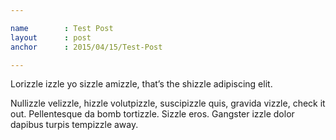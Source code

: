 ```yaml
---

name		: Test Post
layout		: post
anchor		: 2015/04/15/Test-Post

---
```


Lorizzle izzle yo sizzle amizzle, that’s the shizzle adipiscing elit.

<!--end_excerpt-->

Nullizzle velizzle, hizzle volutpizzle, suscipizzle quis, gravida vizzle, check it out. Pellentesque da bomb tortizzle. Sizzle eros. Gangster izzle dolor dapibus turpis tempizzle away.
      
